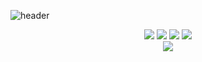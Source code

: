 ![header](https://capsule-render.vercel.app/api?type=wave&color=0:AFC4E7,100:CB9FFD&height=300&section=header&text=WELCOME&fontSize=90)



<div align="center">
<img
  src="https://img.shields.io/badge/HTML5-E34F26?style=flat-square&logo=HTML5&logoColor=white"
/>
<img
  src="https://img.shields.io/badge/CSS3-1572B6?style=flat-square&logo=CSS3&logoColor=white"
/>
<img
  src="https://img.shields.io/badge/JavaScript-F7DF1E?style=flat-square&logo=JavaScript&logoColor=white"
/>
<img
  src="https://img.shields.io/badge/React-61DAFB?style=flat-square&logo=React&logoColor=white"
/>
</div>
<div align="center">
<a href="#"><img src="https://hits.seeyoufarm.com/api/count/incr/badge.svg?url=https%3A%2F%2Fgithub.com%2Frealludaga&count_bg=%23090909&title_bg=%235697E9&icon=&icon_color=%23E7E7E7&title=hits&edge_flat=false"/></a>
</div>

